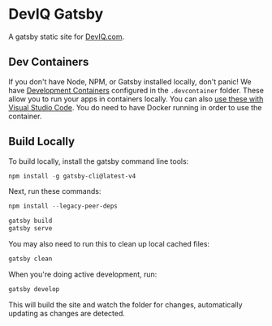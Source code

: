 # DevIQ Gatsby

A gatsby static site for [DevIQ.com](https://deviq.com).

## Dev Containers

If you don't have Node, NPM, or Gatsby installed locally, don't panic! We have [Development Containers](https://containers.dev/) configured in the `.devcontainer` folder. These allow you to run your apps in containers locally. You can also [use these with Visual Studio Code](https://code.visualstudio.com/docs/devcontainers/containers). You do need to have Docker running in order to use the container.

## Build Locally

To build locally, install the gatsby command line tools:

```powershell
npm install -g gatsby-cli@latest-v4
```

Next, run these commands:

```powershell
npm install --legacy-peer-deps

gatsby build
gatsby serve
```

You may also need to run this to clean up local cached files:

```powershell
gatsby clean
```

When you're doing active development, run:

```powershell
gatsby develop
```

This will build the site and watch the folder for changes, automatically updating as changes are detected.
